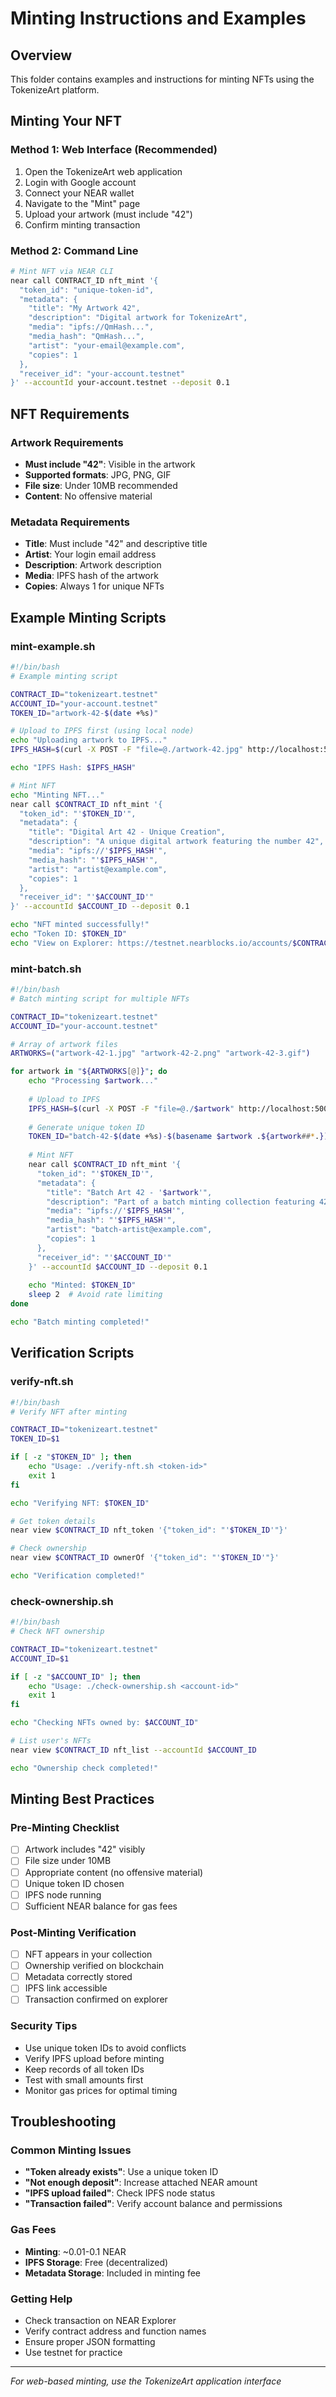 # Minting Instructions and Examples

## Overview
This folder contains examples and instructions for minting NFTs using the TokenizeArt platform.

## Minting Your NFT

### Method 1: Web Interface (Recommended)
1. Open the TokenizeArt web application
2. Login with Google account
3. Connect your NEAR wallet
4. Navigate to the "Mint" page
5. Upload your artwork (must include "42")
6. Confirm minting transaction

### Method 2: Command Line
```bash
# Mint NFT via NEAR CLI
near call CONTRACT_ID nft_mint '{
  "token_id": "unique-token-id",
  "metadata": {
    "title": "My Artwork 42",
    "description": "Digital artwork for TokenizeArt",
    "media": "ipfs://QmHash...",
    "media_hash": "QmHash...",
    "artist": "your-email@example.com",
    "copies": 1
  },
  "receiver_id": "your-account.testnet"
}' --accountId your-account.testnet --deposit 0.1
```

## NFT Requirements

### Artwork Requirements
- **Must include "42"**: Visible in the artwork
- **Supported formats**: JPG, PNG, GIF
- **File size**: Under 10MB recommended
- **Content**: No offensive material

### Metadata Requirements
- **Title**: Must include "42" and descriptive title
- **Artist**: Your login email address
- **Description**: Artwork description
- **Media**: IPFS hash of the artwork
- **Copies**: Always 1 for unique NFTs

## Example Minting Scripts

### mint-example.sh
```bash
#!/bin/bash
# Example minting script

CONTRACT_ID="tokenizeart.testnet"
ACCOUNT_ID="your-account.testnet"
TOKEN_ID="artwork-42-$(date +%s)"

# Upload to IPFS first (using local node)
echo "Uploading artwork to IPFS..."
IPFS_HASH=$(curl -X POST -F "file=@./artwork-42.jpg" http://localhost:5001/api/v0/add | jq -r '.Hash')

echo "IPFS Hash: $IPFS_HASH"

# Mint NFT
echo "Minting NFT..."
near call $CONTRACT_ID nft_mint '{
  "token_id": "'$TOKEN_ID'",
  "metadata": {
    "title": "Digital Art 42 - Unique Creation",
    "description": "A unique digital artwork featuring the number 42",
    "media": "ipfs://'$IPFS_HASH'",
    "media_hash": "'$IPFS_HASH'",
    "artist": "artist@example.com",
    "copies": 1
  },
  "receiver_id": "'$ACCOUNT_ID'"
}' --accountId $ACCOUNT_ID --deposit 0.1

echo "NFT minted successfully!"
echo "Token ID: $TOKEN_ID"
echo "View on Explorer: https://testnet.nearblocks.io/accounts/$CONTRACT_ID"
```

### mint-batch.sh
```bash
#!/bin/bash
# Batch minting script for multiple NFTs

CONTRACT_ID="tokenizeart.testnet"
ACCOUNT_ID="your-account.testnet"

# Array of artwork files
ARTWORKS=("artwork-42-1.jpg" "artwork-42-2.png" "artwork-42-3.gif")

for artwork in "${ARTWORKS[@]}"; do
    echo "Processing $artwork..."
    
    # Upload to IPFS
    IPFS_HASH=$(curl -X POST -F "file=@./$artwork" http://localhost:5001/api/v0/add | jq -r '.Hash')
    
    # Generate unique token ID
    TOKEN_ID="batch-42-$(date +%s)-$(basename $artwork .${artwork##*.})"
    
    # Mint NFT
    near call $CONTRACT_ID nft_mint '{
      "token_id": "'$TOKEN_ID'",
      "metadata": {
        "title": "Batch Art 42 - '$artwork'",
        "description": "Part of a batch minting collection featuring 42",
        "media": "ipfs://'$IPFS_HASH'",
        "media_hash": "'$IPFS_HASH'",
        "artist": "batch-artist@example.com",
        "copies": 1
      },
      "receiver_id": "'$ACCOUNT_ID'"
    }' --accountId $ACCOUNT_ID --deposit 0.1
    
    echo "Minted: $TOKEN_ID"
    sleep 2  # Avoid rate limiting
done

echo "Batch minting completed!"
```

## Verification Scripts

### verify-nft.sh
```bash
#!/bin/bash
# Verify NFT after minting

CONTRACT_ID="tokenizeart.testnet"
TOKEN_ID=$1

if [ -z "$TOKEN_ID" ]; then
    echo "Usage: ./verify-nft.sh <token-id>"
    exit 1
fi

echo "Verifying NFT: $TOKEN_ID"

# Get token details
near view $CONTRACT_ID nft_token '{"token_id": "'$TOKEN_ID'"}'

# Check ownership
near view $CONTRACT_ID ownerOf '{"token_id": "'$TOKEN_ID'"}'

echo "Verification completed!"
```

### check-ownership.sh
```bash
#!/bin/bash
# Check NFT ownership

CONTRACT_ID="tokenizeart.testnet"
ACCOUNT_ID=$1

if [ -z "$ACCOUNT_ID" ]; then
    echo "Usage: ./check-ownership.sh <account-id>"
    exit 1
fi

echo "Checking NFTs owned by: $ACCOUNT_ID"

# List user's NFTs
near view $CONTRACT_ID nft_list --accountId $ACCOUNT_ID

echo "Ownership check completed!"
```

## Minting Best Practices

### Pre-Minting Checklist
- [ ] Artwork includes "42" visibly
- [ ] File size under 10MB
- [ ] Appropriate content (no offensive material)
- [ ] Unique token ID chosen
- [ ] IPFS node running
- [ ] Sufficient NEAR balance for gas fees

### Post-Minting Verification
- [ ] NFT appears in your collection
- [ ] Ownership verified on blockchain
- [ ] Metadata correctly stored
- [ ] IPFS link accessible
- [ ] Transaction confirmed on explorer

### Security Tips
- Use unique token IDs to avoid conflicts
- Verify IPFS upload before minting
- Keep records of all token IDs
- Test with small amounts first
- Monitor gas prices for optimal timing

## Troubleshooting

### Common Minting Issues
- **"Token already exists"**: Use a unique token ID
- **"Not enough deposit"**: Increase attached NEAR amount
- **"IPFS upload failed"**: Check IPFS node status
- **"Transaction failed"**: Verify account balance and permissions

### Gas Fees
- **Minting**: ~0.01-0.1 NEAR
- **IPFS Storage**: Free (decentralized)
- **Metadata Storage**: Included in minting fee

### Getting Help
- Check transaction on NEAR Explorer
- Verify contract address and function names
- Ensure proper JSON formatting
- Use testnet for practice

---

*For web-based minting, use the TokenizeArt application interface*
